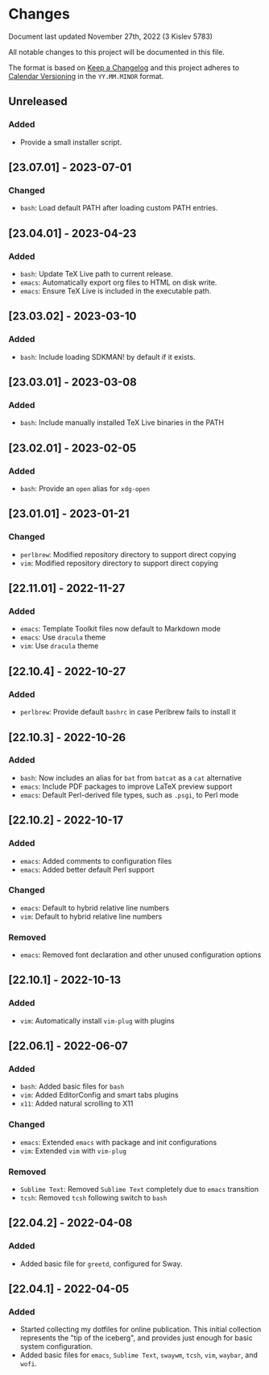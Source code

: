 # Changes

Document last updated November 27th, 2022 (3 Kislev 5783)

All notable changes to this project will be documented in this file.

The format is based on [Keep a Changelog](https://keepachangelog.com/en/1.0.0/)
and this project adheres to [Calendar Versioning](https://calver.org/) in the
`YY.MM.MINOR` format.

## Unreleased

### Added
- Provide a small installer script.

## [23.07.01] - 2023-07-01

### Changed
- `bash`: Load default PATH after loading custom PATH entries.

## [23.04.01] - 2023-04-23

### Added
- `bash`: Update TeX Live path to current release.
- `emacs`: Automatically export org files to HTML on disk write.
- `emacs`: Ensure TeX Live is included in the executable path.

## [23.03.02] - 2023-03-10

### Added
- `bash`: Include loading SDKMAN! by default if it exists.

## [23.03.01] - 2023-03-08

### Added
- `bash`: Include manually installed TeX Live binaries in the PATH

## [23.02.01] - 2023-02-05

### Added
- `bash`: Provide an `open` alias for `xdg-open`

## [23.01.01] - 2023-01-21

### Changed
- `perlbrew`: Modified repository directory to support direct copying
- `vim`: Modified repository directory to support direct copying

## [22.11.01] - 2022-11-27

### Added
- `emacs`: Template Toolkit files now default to Markdown mode
- `emacs`: Use `dracula` theme
- `vim`: Use `dracula` theme

## [22.10.4] - 2022-10-27

### Added
- `perlbrew`: Provide default `bashrc` in case Perlbrew fails to install it

## [22.10.3] - 2022-10-26

### Added
- `bash`: Now includes an alias for `bat` from `batcat` as a `cat` alternative
- `emacs`: Include PDF packages to improve LaTeX preview support
- `emacs`: Default Perl-derived file types, such as `.psgi`, to Perl mode

## [22.10.2] - 2022-10-17

### Added
- `emacs`: Added comments to configuration files
- `emacs`: Added better default Perl support

### Changed
- `emacs`: Default to hybrid relative line numbers
- `vim`: Default to hybrid relative line numbers

### Removed
- `emacs`: Removed font declaration and other unused configuration options

## [22.10.1] - 2022-10-13

### Added
- `vim`: Automatically install `vim-plug` with plugins

## [22.06.1] - 2022-06-07

### Added
- `bash`: Added basic files for `bash`
- `vim`: Added EditorConfig and smart tabs plugins
- `x11`: Added natural scrolling to X11

### Changed
- `emacs`: Extended `emacs` with package and init configurations
- `vim`: Extended `vim` with `vim-plug`

### Removed
- `Sublime Text`: Removed `Sublime Text` completely due to `emacs` transition
- `tcsh`: Removed `tcsh` following switch to `bash`

## [22.04.2] - 2022-04-08

### Added
- Added basic file for `greetd`, configured for Sway.

## [22.04.1] - 2022-04-05

### Added
- Started collecting my dotfiles for online publication. This initial collection
represents the "tip of the iceberg", and provides just enough for basic system
configuration.
- Added basic files for `emacs`, `Sublime Text`, `swaywm`, `tcsh`, `vim`,
`waybar`, and `wofi`.
